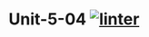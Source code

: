 # Unit-5-04 [![linter](https://github.com/Aidan-Vezina/Unit-5-04/workflows/linter/badge.svg)](https://github.com/marketplace/actions/super-linter)    
